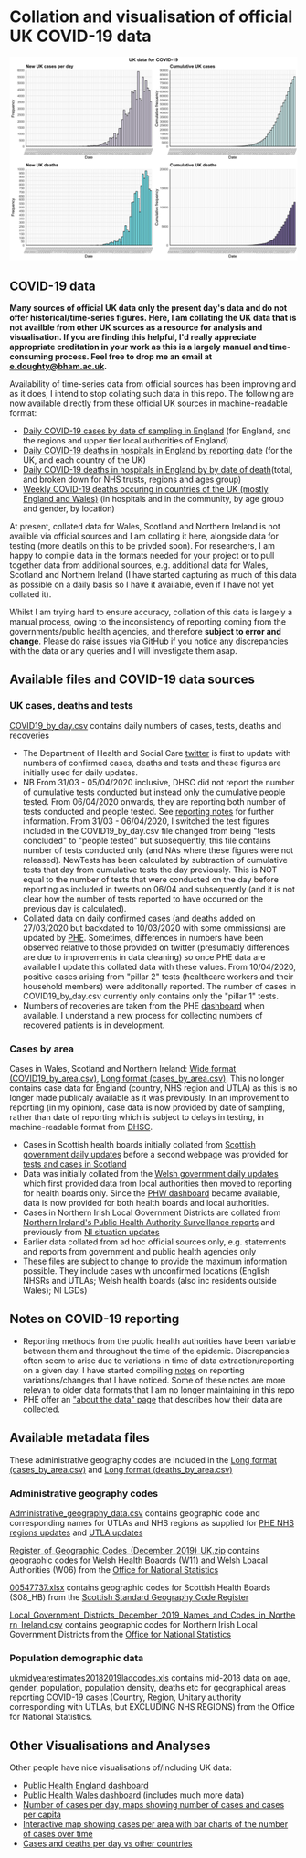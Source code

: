 # Collation and visualisation of official UK COVID-19 data

![Daily and cumulative cases, tests and deaths, 10.03.2020](https://github.com/emmadoughty/Daily_COVID-19/blob/master/Summary_plot.png)

## COVID-19 data

**Many sources of official UK data only the present day's data and do not offer historical/time-series figures. Here, I am collating the UK data that is not availble from other UK sources as a resource for analysis and visualisation. If you are finding this helpful, I'd really appreciate appropriate creditation in your work as this is a largely manual and time-consuming process. Feel free to drop me an email at e.doughty@bham.ac.uk.**

Availability of time-series data from official sources has been improving and as it does, I intend to stop collating such data in this repo. The following are now available directly from these official UK sources in machine-readable format:
- [Daily COVID-19 cases by date of sampling in England](https://coronavirus.data.gov.uk/#) (for England, and the regions and upper tier local authorities of England)
- [Daily COVID-19 deaths in hospitals in England by reporting date](https://coronavirus.data.gov.uk/#) (for the UK, and each country of the UK)
- [Daily COVID-19 deaths in hospitals in England by by date of death](https://www.england.nhs.uk/statistics/statistical-work-areas/covid-19-daily-deaths/)(total, and broken down for NHS trusts, regions and ages group)
- [Weekly COVID-19 deaths occuring in countries of the UK (mostly England and Wales)](https://www.ons.gov.uk/peoplepopulationandcommunity/birthsdeathsandmarriages/deaths/datasets/weeklyprovisionalfiguresondeathsregisteredinenglandandwales) (in hospitals and in the community, by age group and gender, by location)

At present, collated data for Wales, Scotland and Northern Ireland is not availble via official sources and I am collating it here, alongside data for testing (more deatils on this to be privded soon). For researchers, I am happy to compile data in the formats needed for your project or to pull together data from additional sources, e.g. additional data for Wales, Scotland and Northern Ireland (I have started capturing as much of this data as possible on a daily basis so I have it available, even if I have not yet collated it).

Whilst I am trying hard to ensure accuracy, collation of this data is largely a manual process, owing to the inconsistency of reporting coming from the governments/public health agencies, and therefore **subject to error and change**. Please do raise issues via GitHub if you notice any discrepancies with the data or any queries and I will investigate them asap.

## Available files and COVID-19 data sources

### UK cases, deaths and tests


[COVID19_by_day.csv](https://github.com/emmadoughty/Daily_COVID-19/blob/master/Data/COVID19_by_day.csv) contains daily numbers of cases, tests, deaths and recoveries
- The Department of Health and Social Care [twitter](https://twitter.com/DHSCgovuk) is first to update with numbers of confirmed cases, deaths and tests and these figures are initially used for daily updates.
- NB From 31/03 - 05/04/2020 inclusive, DHSC did not report the number of cumulative tests conducted but instead only the cumulative people tested. From 06/04/2020 onwards, they are reporting both number of tests conducted and people tested. See [reporting notes](https://github.com/emmadoughty/Daily_COVID-19/blob/master/Reporting_notes.txt) for further information. From 31/03 - 06/04/2020, I switched the test figures included in the COVID19_by_day.csv file changed from being "tests concluded" to "people tested" but subsequently, this file contains number of tests conducted only (and NAs where these figures were not released). NewTests has been calculated by subtraction of cumulative tests that day from cumulative tests the day previously. This is NOT equal to the number of tests that were conducted on the day before reporting as included in tweets on 06/04 and subsequently (and it is not clear how the number of tests reported to have occurred on the previous day is calculated). 
- Collated data on daily confirmed cases (and deaths added on 27/03/2020 but backdated to 10/03/2020 with some ommissions) are updated by [PHE](https://www.arcgis.com/home/item.html?id=bc8ee90225644ef7a6f4dd1b13ea1d67). Sometimes, differences in numbers have been observed relative to those provided on twitter (presumably differences are due to improvements in data cleaning) so once PHE data are available I update this collated data with these values. From 10/04/2020, positive cases arising from "pillar 2" tests (healthcare workers and their household members) were additonally reported. The number of cases in COVID19_by_day.csv currently only contains only the "pillar 1" tests.
- Numbers of recoveries are taken from the PHE [dashboard](https://fingertips.phe.org.uk/documents/Historic%20COVID-19%20Dashboard%20Data.xlsx) when available. I understand a new process for collecting numbers of recovered patients is in development.

### Cases by area
Cases in Wales, Scotland and Northern Ireland: [Wide format (COVID19_by_area.csv)](https://github.com/emmadoughty/Daily_COVID-19/blob/master/Data/COVID19_by_area.csv), [Long format (cases_by_area.csv)](https://github.com/emmadoughty/Daily_COVID-19/blob/master/Data/cases_by_area.csv). This no longer contains case data for England (country, NHS region and UTLA) as this is no longer made publicaly available as it was previously. In an improvement to reporting (in my opinion), case data is now provided by date of sampling, rather than date of reporting which is subject to delays in testing, in machine-readable format from [DHSC](https://coronavirus.data.gov.uk/).
- Cases in Scottish health boards initially collated from [Scottish government daily updates](https://www.gov.scot/coronavirus-covid-19/) before a second webpage was provided for [tests and cases in Scotland](https://www.gov.scot/publications/coronavirus-covid-19-tests-and-cases-in-scotland/)
- Data was initially collated from the [Welsh government daily updates](https://covid19-phwstatement.nhs.wales/) which first provided data from local authorities then moved to reporting for health boards only. Since the [PHW dashboard](https://public.tableau.com/profile/public.health.wales.health.protection#!/vizhome/RapidCOVID-19virology-Public/Headlinesummary) became available, data is now provided for both health boards and local authorities.
- Cases in Northern Irish Local Government Districts are collated from [Northern Ireland's Public Health Authority Surveillance reports](https://www.publichealth.hscni.net/publications/covid-19-surveillance-reports) and previously from [NI situation updates](https://www.publichealth.hscni.net/news/covid-19-coronavirus)
- Earlier data collated from ad hoc official sources only, e.g. statements and reports from government and public health agencies only
- These files are subject to change to provide the maximum information possible. They include cases with unconfirmed locations (English NHSRs and UTLAs; Welsh health boards (also inc residents outside Wales); NI LGDs)

## Notes on COVID-19 reporting
- Reporting methods from the public health authorities have been variable between them and throughout the time of the epidemic. Discrepancies often seem to arise due to variations in time of data extraction/reporting on a given day. I have started compiling [notes](https://github.com/emmadoughty/Daily_COVID-19/blob/master/Reporting_notes.txt) on reporting variations/changes that I have noticed. Some of these notes are more relevan to older data formats that I am no longer maintaining in this repo
- PHE offer an ["about the data" page](https://coronavirus.data.gov.uk/about) that describes how their data are collected. 

## Available metadata files

These administrative geography codes are included in the [Long format (cases_by_area.csv)](https://github.com/emmadoughty/Daily_COVID-19/blob/master/Data/cases_by_area.csv) and [Long format (deaths_by_area.csv)](https://github.com/emmadoughty/Daily_COVID-19/blob/master/Data/deaths_by_area.csv)

### Administrative geography codes
[Administrative_geography_data.csv](https://github.com/emmadoughty/Daily_COVID-19/blob/master/Data/Administrative_geography_data.csv) contains geographic code and corresponding names for UTLAs and NHS regions as supplied for [PHE NHS regions updates](https://www.arcgis.com/home/item.html?id=ca796627a2294c51926865748c4a56e8) and [UTLA updates](https://www.arcgis.com/home/item.html?id=b684319181f94875a6879bbc833ca3a6)

[Register_of_Geographic_Codes_(December_2019)_UK.zip](https://github.com/emmadoughty/Daily_COVID-19/blob/master/Data/Register_of_Geographic_Codes_(December_2019)_UK.zip) contains geographic codes for Welsh Health Boaords (W11) and Welsh Loacal Authorities (W06) from the [Office for National Statistics](http://geoportal.statistics.gov.uk/datasets/register-of-geographic-codes-december-2019-for-the-united-kingdom)

[00547737.xlsx](https://github.com/emmadoughty/Daily_COVID-19/blob/master/Data/00547737.xlsx) contains geographic codes for Scottish Health Boards (S08_HB) from the [Scottish Standard Geography Code Register](https://www2.gov.scot/Topics/Statistics/sns/SNSRef/StanGeoCodeRegister)

[Local_Government_Districts_December_2019_Names_and_Codes_in_Northern_Ireland.csv](https://github.com/emmadoughty/Daily_COVID-19/blob/master/Data/Local_Government_Districts_December_2019_Names_and_Codes_in_Northern_Ireland.csv) contains geographic codes for Northern Irish Local Government Districts from the [Office for National Statistics](https://geoportal.statistics.gov.uk/datasets/local-government-districts-december-2019-names-and-codes-in-northern-ireland)

### Population demographic data
[ukmidyearestimates20182019ladcodes.xls](https://www.ons.gov.uk/peoplepopulationandcommunity/populationandmigration/populationestimates/datasets/populationestimatesforukenglandandwalesscotlandandnorthernireland) contains mid-2018 data on age, gender, population, population density, deaths etc for geographical areas reporting COVID-19 cases (Country, Region, Unitary authority corresponding with UTLAs, but EXCLUDING NHS REGIONS) from the Office for National Statistics.


## Other Visualisations and Analyses

Other people have nice visualisations of/including UK data:
- [Public Health England dashboard](https://www.arcgis.com/apps/opsdashboard/index.html#/f94c3c90da5b4e9f9a0b19484dd4bb14)
- [Public Health Wales dashboard](https://public.tableau.com/profile/public.health.wales.health.protection#!/vizhome/RapidCOVID-19virology-Public/Headlinesummary) (includes much more data)
- [Number of cases per day, maps showing number of cases and cases per capita](https://trafforddatalab.shinyapps.io/covid-19)
- [Interactive map showing cases per area with bar charts of the number of cases over time](https://www.arcgis.com/home/webmap/viewer.html?webmap=2c122cca2af644339cb636a9844672af&extent=-1.8598,50.9565,2.1969,52.3368)
- [Cases and deaths per day vs other countries](https://public.tableau.com/profile/andrewjmdata#!/vizhome/CoronaVirusMarch2020v4/Introduction?publish=yes)

